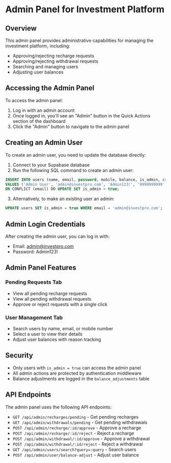 # Admin Panel for Investment Platform

## Overview
This admin panel provides administrative capabilities for managing the investment platform, including:
- Approving/rejecting recharge requests
- Approving/rejecting withdrawal requests
- Searching and managing users
- Adjusting user balances

## Accessing the Admin Panel
To access the admin panel:
1. Log in with an admin account
2. Once logged in, you'll see an "Admin" button in the Quick Actions section of the dashboard
3. Click the "Admin" button to navigate to the admin panel

## Creating an Admin User
To create an admin user, you need to update the database directly:

1. Connect to your Supabase database
2. Run the following SQL command to create an admin user:

```sql
INSERT INTO users (name, email, password, mobile, balance, is_admin, created_at)
VALUES ('Admin User', 'admin@investpro.com', 'Admin123!', '9999999999', 0, true, NOW())
ON CONFLICT (email) DO UPDATE SET is_admin = true;
```

3. Alternatively, to make an existing user an admin:

```sql
UPDATE users SET is_admin = true WHERE email = 'admin@investpro.com';
```

## Admin Login Credentials
After creating the admin user, you can log in with:
- Email: admin@investpro.com
- Password: Admin123!

## Admin Panel Features

### Pending Requests Tab
- View all pending recharge requests
- View all pending withdrawal requests
- Approve or reject requests with a single click

### User Management Tab
- Search users by name, email, or mobile number
- Select a user to view their details
- Adjust user balances with reason tracking

## Security
- Only users with `is_admin = true` can access the admin panel
- All admin actions are protected by authentication middleware
- Balance adjustments are logged in the `balance_adjustments` table

## API Endpoints
The admin panel uses the following API endpoints:

- `GET /api/admin/recharges/pending` - Get pending recharges
- `GET /api/admin/withdrawals/pending` - Get pending withdrawals
- `POST /api/admin/recharge/:id/approve` - Approve a recharge
- `POST /api/admin/recharge/:id/reject` - Reject a recharge
- `POST /api/admin/withdrawal/:id/approve` - Approve a withdrawal
- `POST /api/admin/withdrawal/:id/reject` - Reject a withdrawal
- `GET /api/admin/users/search?query=:query` - Search users
- `POST /api/admin/user/balance-adjust` - Adjust user balance